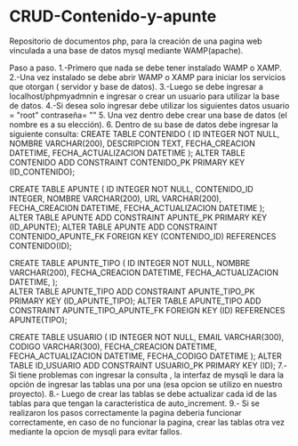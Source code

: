 # CRUD-Contenido-y-apunte
Repositorio de documentos php, para la creación de una pagina web vinculada a una base de datos mysql mediante WAMP(apache).

Paso a paso.
1.-Primero que nada se debe tener instalado WAMP o XAMP.
2.-Una vez instalado se debe abrir WAMP o XAMP para iniciar los servicios que otorgan ( servidor y base de datos).
3.-Luego se debe ingresar a localhost/phpmyadmnin e ingresar o crear un usuario para utilizar la base de datos.
4.-Si desea solo ingresar debe utilizar los siguientes datos 
 usuario = "root"
 contraseña= ""
5. Una vez dentro debe crear una base de datos (el nombre es a su elección).
6. Dentro de su base de datos debe ingresar la siguiente consulta:
   CREATE TABLE CONTENIDO 
(
	ID INTEGER NOT NULL,
	NOMBRE VARCHAR(200),
	DESCRIPCION TEXT,
	FECHA_CREACION DATETIME,
	FECHA_ACTUALIZACION DATETIME
);
ALTER TABLE CONTENIDO ADD CONSTRAINT CONTENIDO_PK PRIMARY KEY (ID_CONTENIDO);

CREATE TABLE APUNTE
(
	ID INTEGER NOT NULL,
	CONTENIDO_ID INTEGER,
	NOMBRE VARCHAR(200),
	URL VARCHAR(200),
	FECHA_CREACION DATETIME,
	FECHA_ACTUALIZACION DATETIME
); 
ALTER TABLE APUNTE ADD CONSTRAINT APUNTE_PK PRIMARY KEY (ID_APUNTE);
ALTER TABLE APUNTE ADD CONSTRAINT CONTENIDO_APUNTE_FK FOREIGN KEY (CONTENIDO_ID) REFERENCES CONTENIDO(ID);

CREATE TABLE APUNTE_TIPO
(
	ID INTEGER NOT NULL,
	NOMBRE VARCHAR(200),
	FECHA_CREACION DATETIME,
	FECHA_ACTUALIZACION DATETIME,
);	
ALTER TABLE APUNTE_TIPO ADD CONSTRAINT APUNTE_TIPO_PK PRIMARY KEY (ID_APUNTE_TIPO);
ALTER TABLE APUNTE_TIPO ADD CONSTRAINT APUNTE_TIPO_APUNTE_FK FOREIGN KEY (ID) REFERENCES APUNTE(TIPO);

CREATE TABLE USUARIO 
(
	ID INTEGER NOT NULL,
	EMAIL VARCHAR(300),
	CODIGO VARCHAR(300),
	FECHA_CREACION DATETIME,
	FECHA_ACTUALIZACION DATETIME,
	FECHA_CODIGO DATETIME
);
ALTER TABLE ID_USUARIO ADD CONSTRAINT USUARIO_PK PRIMARY KEY (ID);
7.- Si tiene problemas con ingresar la consulta , la interfaz de mysqli le dara la opción de ingresar las tablas una por una (esa opcion se utilizo en nuestro proyecto).
8.- Luego de crear las tablas se debe actualizar cada id de las tablas para que tengan la caracteristica de auto_increment.
9.- Si se realizaron los pasos correctamente la pagina deberia funcionar correctamente, en caso de no funcionar la pagina, crear las tablas otra vez mediante la opcion de mysqli para evitar fallos.


